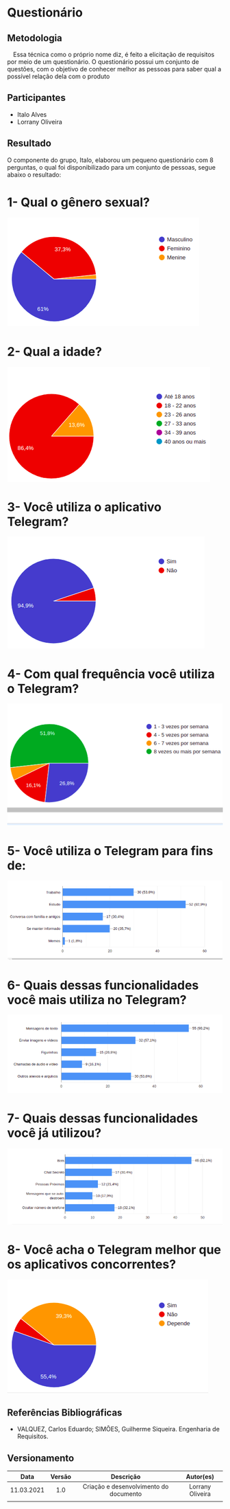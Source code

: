 # Questionário

## Metodologia

<p>&emsp;Essa técnica como o próprio nome diz, é feito a elicitação de requisitos por meio de um questionário. O questionário possui um conjunto de questões, com o objetivo de conhecer melhor as pessoas para saber qual a possível relação dela com o produto </p>

## Participantes
- Italo Alves
- Lorrany Oliveira

## Resultado

<p> O componente do grupo, Italo, elaborou um pequeno questionário com 8 perguntas, o qual foi disponibilizado para um conjunto de pessoas, segue abaixo o resultado: </p>

# 1- Qual o gênero sexual?
![](../assets/elicitacao/grafico1.png)

# 2- Qual a idade? 
![](../assets/elicitacao/grafico2.png)

# 3- Você utiliza o aplicativo Telegram?
![](../assets/elicitacao/grafico3.png)

# 4- Com qual frequência você utiliza o Telegram?
![](../assets/elicitacao/grafico4.png)

# 5- Você utiliza o Telegram para fins de:
![](../assets/elicitacao/grafico5.png)

# 6- Quais dessas funcionalidades você mais utiliza no Telegram?
![](../assets/elicitacao/grafico6.png)

# 7- Quais dessas funcionalidades você já utilizou?
![](../assets/elicitacao/grafico7.png)

# 8- Você acha o Telegram melhor que os aplicativos concorrentes?
![](../assets/elicitacao/grafico8.png)



## Referências Bibliográficas
- VALQUEZ, Carlos Eduardo; SIMÕES, Guilherme Siqueira. Engenharia de Requisitos. 


## Versionamento
|   Data   | Versão |        Descrição        |            Autor(es)           |
| :------: | :----: | :---------------------: | :----------------------------: |
|11.03.2021|   1.0  |Criação e desenvolvimento do documento|Lorrany Oliveira|
|          |        |                         |                                |
